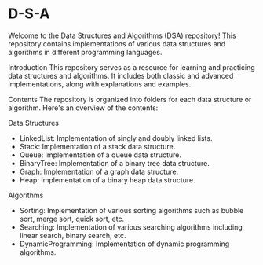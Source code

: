 # D-S-A
Welcome to the Data Structures and Algorithms (DSA) repository! This repository contains implementations of various data structures and algorithms in different programming languages.

Introduction
This repository serves as a resource for learning and practicing data structures and algorithms. It includes both classic and advanced implementations, along with explanations and examples.

Contents
The repository is organized into folders for each data structure or algorithm. Here's an overview of the contents:

Data Structures

* LinkedList: Implementation of singly and doubly linked lists.
* Stack: Implementation of a stack data structure.
* Queue: Implementation of a queue data structure.
* BinaryTree: Implementation of a binary tree data structure.
* Graph: Implementation of a graph data structure.
* Heap: Implementation of a binary heap data structure.
  
Algorithms

* Sorting: Implementation of various sorting algorithms such as bubble sort, merge sort, quick sort, etc.
* Searching: Implementation of various searching algorithms including linear search, binary search, etc.
* DynamicProgramming: Implementation of dynamic programming algorithms.
